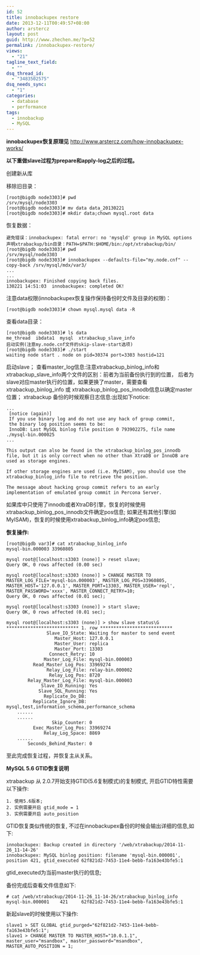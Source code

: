 ```yaml
---
id: 52
title: innobackupex restore
date: 2013-12-11T00:49:57+08:00
author: arstercz
layout: post
guid: http://www.zhechen.me/?p=52
permalink: /innobackupex-restore/
views:
  - "21"
tagline_text_field:
  - ""
dsq_thread_id:
  - "3483502575"
dsq_needs_sync:
  - "1"
categories:
  - database
  - performance
tags:
  - innobackup
  - MySQL
---
```

<b>innobackupex恢复原理见</b> <a href="http://www.arstercz.com/how-innobackupex-works/">http://www.arstercz.com/how-innobackupex-works/</a>

<b>以下重做slave过程为prepare和apply-log之后的过程。</b><br/>

创建新从库

移除旧目录：
```
[root@bigdb node3303]# pwd
/srv/mysql/node3303
[root@bigdb node3303]# mv data data_20130221
[root@bigdb node3303]# mkdir data;chown mysql.root data
```
<!--more-->
恢复数据：
```
避免错误：innobackupex: fatal error: no 'mysqld' group in MySQL options
声明xtrabackup/bin目录：PATH=$PATH:$HOME/bin:/opt/xtrabackup/bin/
[root@bigdb node3303]# pwd
/srv/mysql/node3303
[root@bigdb node3303]# innobackupex --defaults-file="my.node.cnf" --copy-back /srv/mysql/mdx/var3/
...
...
innobackupex: Finished copying back files.
130221 14:51:03  innobackupex: completed OK!
```
注意data权限(innobackupex恢复操作保持备份时文件及目录的权限)：
```
[root@bigdb node3303]# chown mysql.mysql data -R
```
查看data目录：
```
[root@bigdb node3303]# ls data
me_thread  ibdata1  mysql  xtrabackup_slave_info
启动实例(注意my.node.cnf文件的skip-slave-start选项)
[root@bigdb node3303]# ./start
waiting node start . node on pid=30374 port=3303 hostid=121
```
启动slave；
     查看master_log信息:注意xtrabackup_binlog_info和xtrabackup_slave_info两个文件的区别：前者为当前备份执行到的位置，  后者为slave对应master执行的位置，如果更换了master，需要查看xtrabackup_binlog_info 或 xtrabackup_binlog_pos_innodb信息以确定master位置；
xtrabackup 备份的时候观察日志信息:出现如下notice:
```
...
 [notice (again)]
 If you use binary log and do not use any hack of group commit,
 the binary log position seems to be:
 InnoDB: Last MySQL binlog file position 0 793902275, file name ./mysql-bin.000025
...

This output can also be found in the xtrabackup_binlog_pos_innodb file, but it is only correct when no other than XtraDB or InnoDB are used as storage engines.

If other storage engines are used (i.e. MyISAM), you should use the xtrabackup_binlog_info file to retrieve the position.

The message about hacking group commit refers to an early implementation of emulated group commit in Percona Server.
```
如果库中只使用了innodb或者XtraDB引擎，恢复的时候使用xtrabackup_binlog_pos_innodb文件确定pos信息;
如果还有其他引擎(如MyISAM)，恢复的时候使用xtrabackup_binlog_info确定pos信息;

<b>恢复操作:</b>
```
[root@bigdb var3]# cat xtrabackup_binlog_info 
mysql-bin.000003 33960805

mysql root@[localhost:s3303 (none)] > reset slave;
Query OK, 0 rows affected (0.00 sec)

mysql root@[localhost:s3303 (none)] > CHANGE MASTER TO MASTER_LOG_FILE='mysql-bin.000003', MASTER_LOG_POS=33960805, MASTER_HOST='127.0.0.1', MASTER_PORT=13303, MASTER_USER='repl', MASTER_PASSWORD='xxxx', MASTER_CONNECT_RETRY=10;
Query OK, 0 rows affected (0.01 sec);

mysql root@[localhost:s3303 (none)] > start slave;
Query OK, 0 rows affected (0.01 sec);

mysql root@[localhost:s3303 (none)] > show slave status\G
*************************** 1. row ***************************
               Slave_IO_State: Waiting for master to send event
                  Master_Host: 127.0.0.1
                  Master_User: replica
                  Master_Port: 13303
                Connect_Retry: 10
              Master_Log_File: mysql-bin.000003
          Read_Master_Log_Pos: 33969274
               Relay_Log_File: relay-bin.000002
                Relay_Log_Pos: 8720
        Relay_Master_Log_File: mysql-bin.000003
             Slave_IO_Running: Yes
            Slave_SQL_Running: Yes
              Replicate_Do_DB: 
          Replicate_Ignore_DB: mysql,test,information_schema,performance_schema
    ......
    ......
                 Skip_Counter: 0
          Exec_Master_Log_Pos: 33969274
              Relay_Log_Space: 8869
    ......
        Seconds_Behind_Master: 0
```

至此完成恢复过程，并恢复主从关系。

<strong>MySQL 5.6 GTID恢复说明</strong>

xtrabackup 从 2.0.7开始支持GTID(5.6复制模式)的复制模式, 开启GTID特性需要以下操作:
```
1. 使用5.6版本;
2. 实例需要开启 gtid_mode = 1
3. 实例需要开启 auto_position
```

GTID恢复类似传统的恢复, 不过在innobackupex备份的时候会输出详细的信息,如下:
```
innobackupex: Backup created in directory '/web/xtrabackup/2014-11-26_11-14-26'
innobackupex: MySQL binlog position: filename 'mysql-bin.000001', position 421, gtid_executed 62f821d2-7453-11e4-bebb-fa163e43bfe5:1
```
gtid_executed为当前master执行的信息;

备份完成后查看文件信息如下:
```
# cat /web/xtrabackup/2014-11-26_11-14-26/xtrabackup_binlog_info 
mysql-bin.000001	421		62f821d2-7453-11e4-bebb-fa163e43bfe5:1
```

新起slave的时候使用以下操作:
```
slave1 > SET GLOBAL gtid_purged="62f821d2-7453-11e4-bebb-fa163e43bfe5:1";
slave1 > CHANGE MASTER TO MASTER_HOST="10.0.1.1", master_user="msandbox", master_password="msandbox", MASTER_AUTO_POSITION = 1;
```